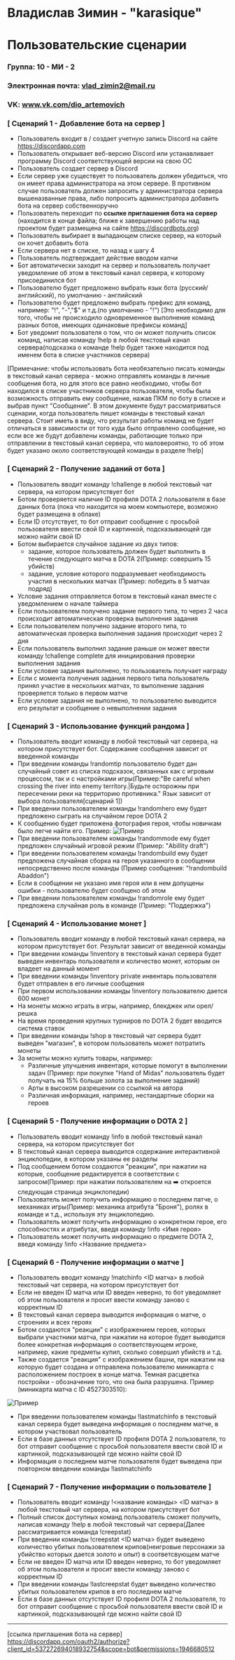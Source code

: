 # Владислав Зимин - "karasique"
# Пользовательские сценарии

### Группа: 10 - МИ - 2
### Электронная почта: vlad_zimin2@mail.ru 
### VK: www.vk.com/dio_artemovich 


### [ Сценарий 1 - Добавление бота на сервер ]
* Пользователь входит в / создает учетную запись Discord на сайте https://discordapp.com
* Пользователь открывает веб-версию Discord или устанавливает программу Discord соответствующей версии на свою ОС
* Пользователь создает сервер в Discord
* Если сервер уже существует то пользователь должен убедиться, что он имеет права администратора на этом сервере. В  противном случае пользователь должен запросить у администратора сервера вышеназванные права, либо попросить администратора добавить бота на сервер собственноручно
* Пользователь переходит по **ссылке приглашения бота на сервер** (находится в конце файла; ближе к завершению работы над проектом будет размещена на сайте https://discordbots.org)
* Пользователь выбирает в выпадающем списке сервер, на который он хочет добавить бота
* Если сервера нет в списке, то назад к шагу 4
* Пользователь подтверждает действие вводом капчи
* Бот автоматически заходит на сервер и пользователь получает уведомление об этом в текстовый канал сервера, к которому присоединился бот
* Пользователю будет предложено выбрать язык бота (русский/английский), по умолчанию - английский
* Пользователю будет предложено выбрать префикс для команд, например: "!", "-","$" и т.д.(по умолчанию - "!") [Это необходимо для того, чтобы  не происходило одновременное выполнение команд разных ботов, имеющих одинаковые префиксы команд]
* Бот уведомит пользователя о том, что он может получить список команд, написав команду !help в любой текстовый канал сервера(подсказка о команде !help будет также находится под именем бота в списке участников сервера)

[Примечание: чтобы использовать бота необязательно писать команды в текстовый канал сервера - можно отправлять команды в личные сообщения бота, но для этого все равно необходимо, чтобы бот находился в списке участников сервера пользователя, чтобы была возможность отправить ему сообщение, нажав ПКМ по боту в списке и выбрав пункт "Сообщение". В этом документе будут рассматриваться сценарии, когда пользователь пишет команды в текстовый канал сервера. Стоит иметь в виду, что результат работы команд не будет отличаться в зависимости от того куда было отправлено сообщение, но если все же будут добавлены команды, работающие только при отправлении в текстовый канал сервера, что маловероятно, то об этом будет указано около соответствующей команды в разделе !help]

### [ Сценарий 2 - Получение заданий от бота ]
* Пользователь вводит команду !challenge в любой текстовый чат сервера, на котором присутствует бот
* Ботом проверяется наличие ID профиля DOTA 2 пользователя в базе данных бота (пока что находится на моем компьютере, возможно будет размещена в облаке)
* Если ID отсутствует, то бот отправит сообщение с просьбой пользователя ввести свой ID и картинкой, подсказывающей где можно найти свой ID
* Ботом выбирается случайное задание из двух типов:
    * задание, которое пользователь должен будет выполнить в течение следующего матча в DOTA 2(Пример: совершить 15 убийств) 
    * задание, условие которого подразумевает необходимость участия в нескольких матчах (Пример: победить в 5 матчах подряд)
* Условие задания отправляется ботом в текстовый канал вместе с уведомлением о начале таймера
* Если пользователем получено задание первого типа, то через 2 часа происходит автоматическая проверка выполнения задания
* Если пользователем получено задание второго типа, то автоматическая проверка выполнения задания происходит через 2 дня
* Если пользователь выполнил задание раньше он может ввести команду !challenge complete для инициирования проверки выполнения задания
* Если условие задания выполнено, то пользователь получает награду
* Если с момента получения задания первого типа пользователь принял участие в нескольких матчах, то выполнение задания проверяется только в первом матче
* Если условие задания не выполнено, то пользователю выводится его результат и сообщение о невыполнении задания

### [ Сценарий 3 - Использование функций рандома ]
* Пользователь вводит команду в любой текстовый чат сервера, на котором присутствует бот. Содержание сообщения зависит от введенной команды
* При введении команды !randomtip пользователю будет дан случайный совет из списка подсказок, связанных как с игровым процессом, так и с настройками игры(Пример:"Be careful when crossing the river into enemy territory.|Будьте осторожны при пересечении реки на территорию противника." Язык зависит от выбора пользователя[сценарий 1])
* При введении пользователем команды !randomhero ему будет предложено сыграть на случайном герое DOTA 2
* К сообщению будет приложена фотография героя, чтобы новичкам было легче найти его. Пример:
![Пример](https://raw.githubusercontent.com/megadybina/itproekt/master/resources/!randomhero%20example.png)
* При введении пользователем команды !randommode ему будет предложен случайный игровой режим (Пример: "Abillity draft")
* При введении пользователем команды !randombuild ему будет предложена случайная сборка на героя указанного в сообщении непосредственно после команды (Пример сообщения: "!randombuild Abaddon")
* Если в сообщении не указано имя героя или в нем допущены ошибки - пользователю будет сообщено об этом
* При введении пользователем команды !randomrole ему будет предложена случайная роль в команде (Пример: "Поддержка")

### [ Сценарий 4 - Использование монет ]
* Пользователь вводит команду в любой текстовый канал сервера, на котором присутствует бот. Результат зависит от введенной команды
* При введении команды !inventory в текстовый канал сервера будет выведен инвентарь пользователя и количество монет, которым он владеет на данный момент
* При введении команды !inventory private инвентарь пользователя будет отправлен в его личные сообщения 
* При первом использовании команды !inventory пользователю дается 600 монет
* На монеты можно играть в игры, например, блекджек или орел/решка
* На время проведения крупных турниров по DOTA 2 будет вводится система ставок
* При введении команды !shop в текстовый чат сервера будет выведен "магазин", в котором пользователь может потратить монеты
* За монеты можно купить товары, например:
  * Различные улучшения инвентаря, которые помогут в выполнении задач (Пример: при покупке "Hand of Midas" пользователь будет получать на 15% больше золота за выполнение заданий)
  * Арты в высоком разрешении со ссылкой на автора
  * Различная информация, например, нестандартные сборки на героев
  
### [ Сценарий 5 - Получение информации о DOTA 2 ]
* Пользователь вводит команду !info в любой текстовый канал сервера, на котором присутствует бот
* В текстовый канал сервера выводится содержание интерактивной энциклопедии, в котором указаны ее разделы
* Под сообщением ботом создаются "реакции", при нажатии на которые, сообщение редактируется в соответствии с запросом(Пример: при нажатии пользователем на :arrow_right: откроется следующая страница энциклопедии)
* Пользователь может получить информацию о последнем патче, о механиках игры(Пример: механика атрибута "Броня"), ролях в команде и т.д.,
используя эту энциклопедию.
* Пользователь может получить информацию о конкретном герое, его способностях и атрибутах, введя команду !info <Имя героя> 
* Пользователь может получить информацию о предмете DOTA 2, введя команду !info <Название предмета>

### [ Сценарий 6 - Получение информации о матче ]
* Пользователь вводит команду !matchinfo <ID матча> в любой текстовый чат сервера, на котором присутствует бот
* Если не введен ID матча или ID введен неверно, то бот уведомляет об этом пользователя и просит ввести команду заново с корректным ID
* В текстовый канал сервера выводится информация о матче, о строениях и всех героях
* Ботом создаются "реакции" с изображением героев, которых выбрали участники матча, при нажатии на которое будет выводится более конкретная информация о соответствующем игроке, например, какие предметы купил, сколько совершил убийств и т.д.
* Также создается "реакция" с изображением башни, при нажатии на которую будет создана и отправлена пользователю миникарта с расположением построек в конце матча. Темная расцветка постройки - обозначение того, что она была разрушена. Пример (миникарта матча с ID 4527303510):

![Пример](https://github.com/megadybina/itproekt/blob/master/resources/map4527303510.png)
* При введении пользователем команды !lastmatchinfo в текстовый канал сервера будет выведена информация о последнем матче, в котором участвовал пользователь
* Если в базе данных отсутствует ID профиля DOTA 2 пользователя, то бот отправит сообщение с просьбой пользователя ввести свой ID и картинкой, подсказывающей где можно найти свой ID
* Информация о последнем матче пользователя будет выведена при повторном введении команды !lastmatchinfo

### [ Сценарий 7 - Получение информации о пользователе ]
* Пользователь вводит команду !<название команды> <ID матча> в любой текстовый чат сервера, на котором присутствует бот
* Полный список доступных команд пользователь сможет получить, написав команду !help в любой текстовый чат сервера(Далее рассматривается команда !creepstat)
* При введении команды !creepstat <ID матча> будет выведено количество убитых пользователем крипов(неигровые персонажи за убийство которых дается золото и опыт) в соответсвующем матче
* Если не введен ID матча или ID введен неверно, то бот уведомляет об этом пользователя и просит ввести команду заново с корректным ID
* При введении команды !lastcreepstat будет выведено количество убитых пользователем крипов в его последнем матче
* Если в базе данных отсутствует ID профиля DOTA 2 пользователя, то бот отправит сообщение с просьбой пользователя ввести свой ID и картинкой, подсказывающей где можно найти свой ID

________________________________________________________________________________________________________________________________________
[ссылка приглашения бота на сервер]
https://discordapp.com/oauth2/authorize?client_id=537272694018932754&scope=bot&permissions=1946680512

